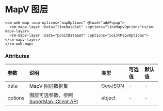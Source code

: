 # MapV 图层

<sm-iframe src="http://iclient.supermap.io/examples/component/components_mapv_vue.html"></sm-iframe>

```vue
<sm-web-map :map-options="mapOptions" @load="addPopup">
  <sm-mapv-layer :data="lineDataSet" :options="lineMapvOptions"></sm-mapv-layer>
  <sm-mapv-layer :data="ponitDataSet" :options="pointMapvOptions"></sm-mapv-layer>
</sm-web-map>
```

### Attributes

| 参数    | 说明                                                                                                                       | 类型                            | 可选值 | 默认值 |
| :------ | :------------------------------------------------------------------------------------------------------------------------- | :------------------------------ | :----- | :----- |
| data    | MapV 图层数据集                                                                                                            | [GeoJSON](https://geojson.org/) | -      | -      |
| options | 图层可选参数，参照 [SuperMap iClient API](http://iclient.supermap.io/docs/mapboxgl/mapboxgl.supermap.MapvLayer.html) | object                          | -      | -      |
